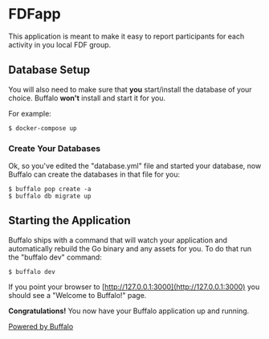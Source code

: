 # FDFapp

This application is meant to make it easy to report participants for each activity in you local FDF group.

## Database Setup

You will also need to make sure that **you** start/install the database of your choice. Buffalo **won't** install and start it for you.

For example:

	$ docker-compose up

### Create Your Databases

Ok, so you've edited the "database.yml" file and started your database, now Buffalo can create the databases in that file for you:

	$ buffalo pop create -a
	$ buffalo db migrate up

## Starting the Application

Buffalo ships with a command that will watch your application and automatically rebuild the Go binary and any assets for you. To do that run the "buffalo dev" command:

	$ buffalo dev

If you point your browser to [http://127.0.0.1:3000](http://127.0.0.1:3000) you should see a "Welcome to Buffalo!" page.

**Congratulations!** You now have your Buffalo application up and running.

[Powered by Buffalo](http://gobuffalo.io)
